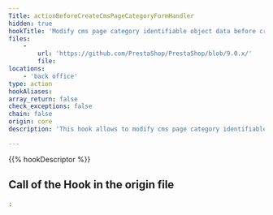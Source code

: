```yaml
---
Title: actionBeforeCreateCmsPageCategoryFormHandler
hidden: true
hookTitle: 'Modify cms page category identifiable object data before creating it'
files:
    -
        url: 'https://github.com/PrestaShop/PrestaShop/blob/9.0.x/'
        file: 
locations:
    - 'back office'
type: action
hookAliases: 
array_return: false
check_exceptions: false
chain: false
origin: core
description: 'This hook allows to modify cms page category identifiable object forms data before it was created'

---
```


{{% hookDescriptor %}}

## Call of the Hook in the origin file

```php
;
```
